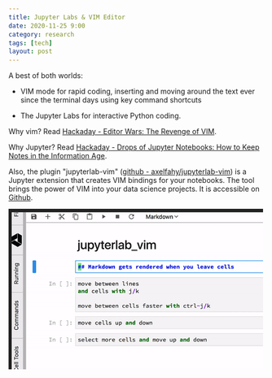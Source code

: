 ```yaml
---
title: Jupyter Labs & VIM Editor
date: 2020-11-25 9:00
category: research 
tags: [tech] 
layout: post
---
```


A best of both worlds:

- VIM mode for rapid coding, inserting and moving around the text ever since the terminal days using key command shortcuts

- The Jupyter Labs for interactive Python coding. 

Why vim? Read <a target="_blank" href="https://hackaday.com/2016/08/08/editor-wars-the-revenge-of-vim" >Hackaday - Editor Wars: The Revenge of VIM</a>. 

Why Jupyter? Read <a target="_blank" href="https://hackaday.com/2019/02/22/drops-of-jupyter-notebooks-how-to-keep-notes-in-the-information-age" >Hackaday - Drops of Jupyter Notebooks: How to Keep Notes in the Information Age</a>. 

Also, the plugin "jupyterlab-vim" (<a  target="_blank" href="https://github.com/axelfahy/jupyterlab-vim">github - axelfahy/jupyterlab-vim</a>) is a Jupyter extension that creates VIM bindings for your notebooks. The tool brings the power of VIM into your data science projects. It is accessible on <a  target="_blank" href="https://github.com/axelfahy/jupyterlab-vim">Github</a>.

[![jypyterlab-vim](/assets/images/various/jupyterlab-vim.png)](https://github.com/axelfahy/jupyterlab-vim)
